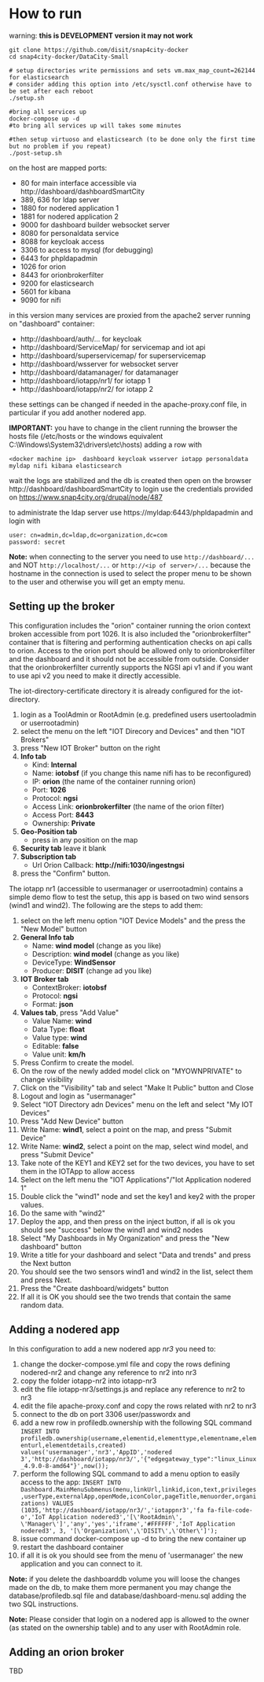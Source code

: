 # How to run
warning: **this is DEVELOPMENT version it may not work**

```
git clone https://github.com/disit/snap4city-docker
cd snap4city-docker/DataCity-Small

# setup directories write permissions and sets vm.max_map_count=262144 for elasticsearch
# consider adding this option into /etc/sysctl.conf otherwise have to be set after each reboot
./setup.sh

#bring all services up
docker-compose up -d
#to bring all services up will takes some minutes

#then setup virtuoso and elasticsearch (to be done only the first time but no problem if you repeat)
./post-setup.sh
```

on the host are mapped ports:
- 80 for main interface accessible via http://dashboard/dashboardSmartCity
- 389, 636 for ldap server
- 1880 for nodered application 1
- 1881 for nodered application 2
- 9000 for dashboard builder websocket server
- 8080 for personaldata service
- 8088 for keycloak access
- 3306 to access to mysql (for debugging)
- 6443 for phpldapadmin
- 1026 for orion
- 8443 for orionbrokerfilter
- 9200 for elasticsearch
- 5601 for kibana
- 9090 for nifi

in this version many services are proxied from the apache2 server running on "dashboard" container:
- http://dashboard/auth/... for keycloak
- http://dashboard/ServiceMap/ for servicemap and iot api
- http://dashboard/superservicemap/ for superservicemap
- http://dashboard/wsserver for websocket server
- http://dashboard/datamanager/ for datamanager
- http://dashboard/iotapp/nr1/ for iotapp 1
- http://dashboard/iotapp/nr2/ for iotapp 2

these settings can be changed if needed in the apache-proxy.conf file, in particular if you add another nodered app.

**IMPORTANT:** you have to change in the client running the browser the hosts file (/etc/hosts or the windows equivalent C:\Windows\System32\drivers\etc\hosts) adding a row with
```
<docker machine ip>  dashboard keycloak wsserver iotapp personaldata myldap nifi kibana elasticsearch
```

wait the logs are stabilized and the db is created then open on the browser http://dashboard/dashboardSmartCity 
to login use the credentials provided on https://www.snap4city.org/drupal/node/487

to administrate the ldap server use https://myldap:6443/phpldapadmin and login with 
```
user: cn=admin,dc=ldap,dc=organization,dc=com 
password: secret
```

**Note:** when connecting to the server you need to use `http://dashboard/...` and NOT `http://localhost/...` or `http://<ip of server>/...` because the hostname in the connection is used to select the proper menu to be shown to the user and otherwise you will get an empty menu.

## Setting up the broker
This configuration includes the "orion" container running the orion context broken accessible from port 1026. It is also included the "orionbrokerfilter" container that is filtering and performing authentication checks on api calls to orion. 
Access to the orion port should be allowed only to orionbrokerfilter and the dashboard and it should not be accessible from outside. 
Consider that the orionbrokerfilter currently supports the NGSI api v1 and if you want to use api v2 you need to make it directly accessible.

The iot-directory-certificate directory it is already configured for the iot-directory.

1. login as a ToolAdmin or RootAdmin (e.g. predefined users usertooladmin or userrootadmin)
2. select the menu on the left "IOT Direcory and Devices" and then "IOT Brokers"
3. press "New IOT Broker" button on the right
4. **Info tab**
    - Kind: **Internal**
    - Name: **iotobsf** (if you change this name nifi has to be reconfigured)
    - IP: **orion** (the name of the container running orion)
    - Port: **1026**
    - Protocol: **ngsi**
    - Access Link: **orionbrokerfilter** (the name of the orion filter)
    - Access Port: **8443**
    - Ownership: **Private**
5. **Geo-Position tab**
    - press in any position on the map
6. **Security tab** leave it blank
7. **Subscription tab**
    - Url Orion Callback: **http://nifi:1030/ingestngsi**
8. press the "Confirm" button.

The iotapp nr1 (accessible to usermanager or userrootadmin) contains a simple demo flow to test the setup, this app is based on two wind sensors (wind1 and wind2). The following are the steps to add them:

1. select on the left menu option "IOT Device Models" and the press the "New Model" button
2. **General Info tab**
    - Name: **wind model** (change as you like)
    - Description: **wind model** (change as you like)
    - DeviceType: **WindSensor**
    - Producer: **DISIT** (change ad you like)
3. **IOT Broker tab**
    - ContextBroker: **iotobsf**
    - Protocol: **ngsi**
    - Format: **json**
4. **Values tab**, press "Add Value"
    - Value Name: **wind**
    - Data Type: **float**
    - Value type: **wind**
    - Editable: **false**
    - Value unit: **km/h**
5. Press Confirm to create the model.
6. On the row of the newly added model click on "MYOWNPRIVATE" to change visibility
7. Click on the "Visibility" tab and select "Make It Public" button and Close
8. Logout and login as "usermanager"
9. Select "IOT Directory adn Devices" menu on the left and select "My IOT Devices"
10. Press "Add New Device" button
11. Write Name: **wind1**, select a point on the map, and press "Submit Device"
12. Write Name: **wind2**, select a point on the map, select wind model, and press "Submit Device"
13. Take note of the KEY1 and KEY2 set for the two devices, you have to set them in the IOTApp to allow access
14. Select on the left menu the "IOT Applications"/"Iot Application nodered 1"
15. Double click the "wind1" node and set the key1 and key2 with the proper values.
16. Do the same with "wind2"
17. Deploy the app, and then press on the inject button, if all is ok you should see "success" below the wind1 and wind2 nodes
18. Select "My Dashboards in My Organization" and press the "New dashboard" button
19. Write a title for your dashboard and select "Data and trends" and press the Next button
20. You should see the two sensors wind1 and wind2 in the list, select them and press Next.
21. Press the "Create dashboard/widgets" button
22. If all it is OK you should see the two trends that contain the same random data.

## Adding a nodered app
In this configuration to add a new nodered app *nr3* you need to:
1. change the docker-compose.yml file and copy the rows defining nodered-nr2 and change any reference to nr2 into nr3
2. copy the folder iotapp-nr2 into iotapp-nr3
3. edit the file iotapp-nr3/settings.js and replace any reference to nr2 to nr3
4. edit the file apache-proxy.conf and copy the rows related with nr2 to nr3
5. connect to the db on port 3306 user/passwordx and 
6. add a new row in profiledb.ownership with the following SQL command `INSERT INTO profiledb.ownership(username,elementid,elementtype,elementname,elementurl,elementdetails,created) values('usermanager','nr3','AppID','nodered 3','http://dashboard/iotapp/nr3/','{"edgegateway_type":"linux_Linux_4.9.0-8-amd64"}',now()); ` 
7. perform the following SQL command to add a menu option to easily access to the app: `INSERT INTO Dashboard.MainMenuSubmenus(menu,linkUrl,linkid,icon,text,privileges,userType,externalApp,openMode,iconColor,pageTitle,menuorder,organizations) VALUES (1035,'http://dashboard/iotapp/nr3/','iotappnr3','fa fa-file-code-o','IoT Application nodered3','[\'RootAdmin\', \'Manager\']','any','yes','iframe','#FFFFFF','IoT Application nodered3', 3, '[\'Organization\',\'DISIT\',\'Other\']');`
8. issue command docker-compose up -d to bring the new container up
9. restart the dashboard container
10. if all it is ok you should see from the menu of 'usermanager' the new application and you can connect to it.

**Note:** if you delete the dashboarddb volume you will loose the changes made on the db, to make them more permanent you may change the database/profiledb.sql file and database/dashboard-menu.sql adding the two SQL instructions. 

**Note:** Please consider that login on a nodered app is allowed to the owner (as stated on the ownership table) and to any user with RootAdmin role.

## Adding an orion broker
TBD
